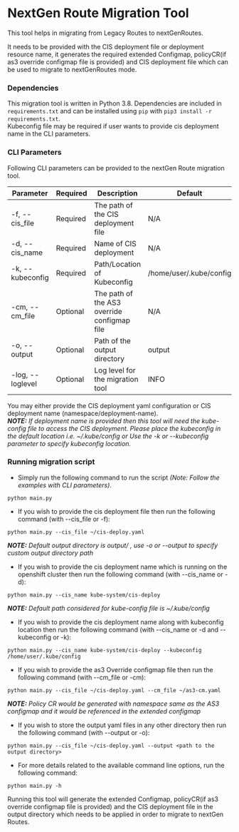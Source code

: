 NextGen Route Migration Tool
========================================================

This tool helps in migrating from Legacy Routes to nextGenRoutes.

It needs to be provided with the CIS deployment file or deployment resource name, it generates the required extended Configmap, policyCR(if as3 override configmap file is provided) and CIS 
deployment file which can be used to migrate to nextGenRoutes mode.

### Dependencies
This migration tool is written in Python 3.8.
Dependencies are included in `requirements.txt` and can be installed
using `pip` with `pip3 install -r requirements.txt`.<br/>
Kubeconfig file may be required if user wants to provide cis deployment name in the CLI parameters.

### CLI Parameters

Following CLI parameters can be provided to the nextGen Route migration tool.

| Parameter        | Required | Description                                 | Default                 | Examples                    |
|------------------|----------|---------------------------------------------|-------------------------|-----------------------------|
| -f, --cis_file   | Required | The path of the CIS deployment file         | N/A                     | cis-deploy.yaml             |
| -d, --cis_name   | Required | Name of CIS deployment                      | N/A                     | kube-system/test-cis-deploy |
| -k, --kubeconfig | Required | Path/Location of Kubeconfig                 | /home/user/.kube/config | /home/user/.kube/config     |
| -cm, --cm_file   | Optional | The path of the AS3 override configmap file | N/A                     | as3-cm.yaml                 |
| -o, --output     | Optional | Path of the output directory                | output                  |                             |
| -log, --loglevel | Optional | Log level for the migration tool            | INFO                    | DEBUG, ERROR, WARNING       |


You may either provide the CIS deployment yaml configuration or CIS deployment name (namespace/deployment-name).<br/>
**_NOTE:_** _If deployment name is provided then this tool will need the kube-config file to access the CIS deployment. 
Please place the kubeconfig in the default location i.e. ~/.kube/config or Use the -k or --kubeconfig parameter to specify kubeconfig location._

### Running migration script
* Simply run the following command to run the script _(Note: Follow the examples with CLI parameters)_.
```
python main.py
```

* If you wish to provide the cis deployment file then run the following command (with --cis_file or -f):
```
python main.py --cis_file ~/cis-deploy.yaml
```
**_NOTE:_** _Default output directory is output/ , use -o or --output to specify custom output directory path_

* If you wish to provide the cis deployment name which is running on the openshift cluster then run the following command (with --cis_name or -d):
```
python main.py --cis_name kube-system/cis-deploy
```
**_NOTE:_** _Default path considered for kube-config file is ~/.kube/config_

* If you wish to provide the cis deployment name along with kubeconfig location then run the following command (with --cis_name or -d and --kubeconfig or -k):
```
python main.py --cis_name kube-system/cis-deploy --kubeconfig /home/user/.kube/config
```

* If you wish to provide the as3 Override configmap file then run the following command (with --cm_file or -cm):
```
python main.py --cis_file ~/cis-deploy.yaml --cm_file ~/as3-cm.yaml
```
**_NOTE:_** _Policy CR would be generated with namespace same as the AS3 configmap and it would be referenced in the extended configmap_

* If you wish to store the output yaml files in any other directory then run the following command (with --output or -o):
```
python main.py --cis_file ~/cis-deploy.yaml --output <path to the output directory>
```
* For more details related to the available command line options, run the following command:
```
python main.py -h
```

Running this tool will generate the extended Configmap, policyCR(if as3 override configmap file is provided) and the CIS deployment file in the output directory which needs to be applied in order to migrate to nextGen Routes.
